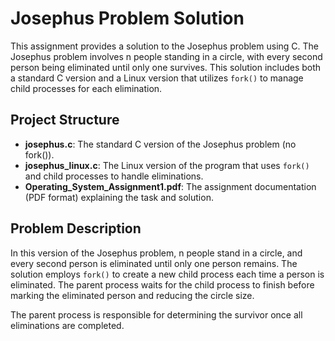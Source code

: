 # Josephus Problem Solution

This assignment provides a solution to the Josephus problem using C. The Josephus problem involves n people standing in a circle, with every second person being eliminated until only one survives. This solution includes both a standard C version and a Linux version that utilizes `fork()` to manage child processes for each elimination.

## Project Structure

- **josephus.c**: The standard C version of the Josephus problem (no fork()).
- **josephus_linux.c**: The Linux version of the program that uses `fork()` and child processes to handle eliminations.
- **Operating_System_Assignment1.pdf**: The assignment documentation (PDF format) explaining the task and solution.

## Problem Description

In this version of the Josephus problem, n people stand in a circle, and every second person is eliminated until only one person remains. The solution employs `fork()` to create a new child process each time a person is eliminated. The parent process waits for the child process to finish before marking the eliminated person and reducing the circle size.

The parent process is responsible for determining the survivor once all eliminations are completed.
